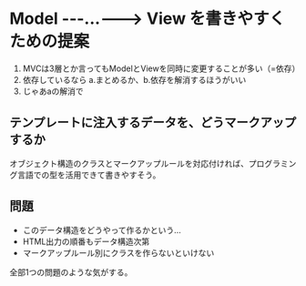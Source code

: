 Model ---...---> View を書きやすくための提案
============================================

1. MVCは3層とか言ってもModelとViewを同時に変更することが多い（=依存）
2. 依存しているなら a.まとめるか、b.依存を解消するほうがいい
3. じゃあaの解消で



テンプレートに注入するデータを、どうマークアップするか
------------------------------------------------------

オブジェクト構造のクラスとマークアップルールを対応付ければ、プログラミング言語での型を活用できて書きやすそう。



問題
----

* このデータ構造をどうやって作るかという…
* HTML出力の順番もデータ構造次第
* マークアップルール別にクラスを作らないといけない

全部1つの問題のような気がする。
